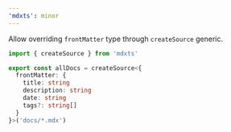 ```yaml
---
'mdxts': minor
---
```


Allow overriding `frontMatter` type through `createSource` generic.

```ts
import { createSource } from 'mdxts'

export const allDocs = createSource<{
  frontMatter: {
    title: string
    description: string
    date: string
    tags?: string[]
  }
}>('docs/*.mdx')
```
